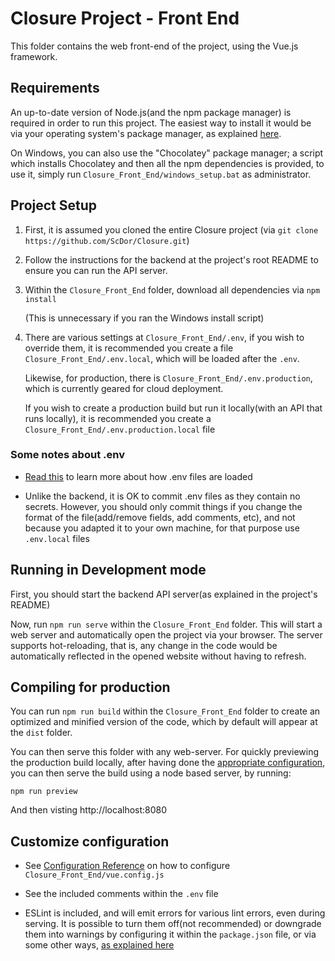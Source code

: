 # Closure Project - Front End

This folder contains the web front-end of the project, using the Vue.js framework.

## Requirements


An up-to-date version of Node.js(and the npm package manager) is required in order to run this project.
The easiest way to install it would be via your operating system's package manager, as explained [here](https://nodejs.org/en/download/package-manager/).

On Windows, you can also use the "Chocolatey" package manager; a script which installs Chocolatey and then all the npm dependencies is provided, to use it,
simply run `Closure_Front_End/windows_setup.bat` as administrator.


## Project Setup


1. First, it is assumed you cloned the entire Closure project (via `git clone https://github.com/ScDor/Closure.git`) 
2. Follow the instructions for the backend at the project's root README to ensure you can run the API server.
3. Within the `Closure_Front_End` folder, download all dependencies via `npm install`
   
   (This is unnecessary if you ran the Windows install script) 

4. There are various settings at `Closure_Front_End/.env`, if you wish to override them, it is
   recommended you create a file `Closure_Front_End/.env.local`, which will be loaded after the `.env`.
   
   Likewise, for production, there is `Closure_Front_End/.env.production`, which is currently geared for
   cloud deployment. 
   
   <a name="localProd"></a>If you wish to create a production build but run it locally(with an API that runs locally),
   it is recommended you create a `Closure_Front_End/.env.production.local` file


### Some notes about .env

- [Read this](https://cli.vuejs.org/guide/mode-and-env.html#modes) to learn more about how .env files are loaded

- Unlike the backend, it is OK to commit .env files as they contain no secrets. However,
  you should only commit things if you change the format of the file(add/remove fields, add comments, etc),
  and not because you adapted it to your own machine, for that purpose use `.env.local` files

## Running in Development mode

First, you should start the backend API server(as explained in the project's README)

Now, run `npm run serve` within the `Closure_Front_End` folder. This will start a web server and automatically open the project via your browser. 
The server supports hot-reloading, that is, any change in the code would be automatically reflected in the opened website without having to refresh.

## Compiling for production

You can run `npm run build` within the `Closure_Front_End` folder to create an optimized and minified version of the code, which by default will
appear at the `dist` folder. 

 You can then serve this folder with any web-server. For quickly previewing the production build locally, 
 after having done the [appropriate configuration](#localProd), you can then serve the build using a node based server,
by running:

`npm run preview`

And then visting http://localhost:8080

## Customize configuration
- See [Configuration Reference](https://cli.vuejs.org/config/) on how to configure `Closure_Front_End/vue.config.js`

- See the included comments within the `.env` file

- ESLint is included, and will emit errors for various lint errors, even
  during serving. It is possible to turn them off(not recommended) or downgrade
  them into warnings by configuring it within the `package.json` file, or via
  some other ways, [as explained here](https://eslint.org/docs/user-guide/configuring/)
